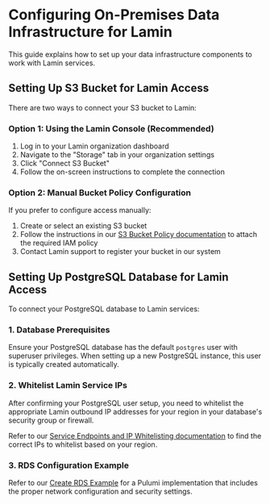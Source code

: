 # Configuring On-Premises Data Infrastructure for Lamin

This guide explains how to set up your data infrastructure components to work with Lamin services.

## Setting Up S3 Bucket for Lamin Access

There are two ways to connect your S3 bucket to Lamin:

### Option 1: Using the Lamin Console (Recommended)

1. Log in to your Lamin organization dashboard
2. Navigate to the "Storage" tab in your organization settings
3. Click "Connect S3 Bucket"
4. Follow the on-screen instructions to complete the connection

### Option 2: Manual Bucket Policy Configuration

If you prefer to configure access manually:

1. Create or select an existing S3 bucket
2. Follow the instructions in our [S3 Bucket Policy documentation](bucket-policy.md) to attach the required IAM policy
3. Contact Lamin support to register your bucket in our system

## Setting Up PostgreSQL Database for Lamin Access

To connect your PostgreSQL database to Lamin services:

### 1. Database Prerequisites

Ensure your PostgreSQL database has the default `postgres` user with superuser privileges. When setting up a new PostgreSQL instance, this user is typically created automatically.

### 2. Whitelist Lamin Service IPs

After confirming your PostgreSQL user setup, you need to whitelist the appropriate Lamin outbound IP addresses for your region in your database's security group or firewall.

Refer to our [Service Endpoints and IP Whitelisting documentation](service-endpoints.md) to find the correct IPs to whitelist based on your region.

### 3. RDS Configuration Example

Refer to our [Create RDS Example](create-rds-example.md) for a Pulumi implementation that includes the proper network configuration and security settings.
